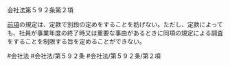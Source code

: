 会社法第５９２条第２項

[前項](会社法＿＿＿＿第５９２条第１項)の規定は、定款で別段の定めをすることを妨げない。ただし、定款によっても、社員が事業年度の終了時又は重要な事由があるときに同項の規定による調査をすることを制限する旨を定めることができない。

#会社法
#会社法/第５９２条
#会社法/第５９２条/第２項

